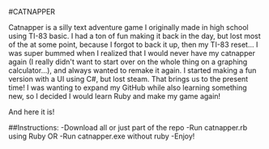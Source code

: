 #CATNAPPER

Catnapper is a silly text adventure game I originally made in high school using TI-83 basic.
I had a ton of fun making it back in the day, but lost most of the at some point, because I forgot to back it up, then my TI-83 reset...
I was super bummed when I realized that I would never have my catnapper again (I really didn't want to start over on the whole thing on a graphing calculator...), and always wanted to remake it again.
I started making a fun version with a UI using C#, but lost steam.
That brings us to the present time!
I was wanting to expand my GitHub while also learning something new, so I decided I would learn Ruby and make my game again!

And here it is!

##Instructions:
-Download all or just part of the repo
-Run catnapper.rb using Ruby
OR
-Run catnapper.exe without ruby
-Enjoy!
